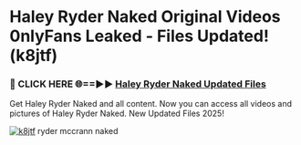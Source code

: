 # Haley Ryder Naked Original Videos 0nlyFans Leaked - Files Updated! (k8jtf)

<h3>🔴 CLICK HERE 🌐==►► <a href="https://tinyurl.com/up5wt9bj" rel="nofollow">Haley Ryder Naked Updated Files</a></h3>

Get Haley Ryder Naked and all content. Now you can access all videos and pictures of Haley Ryder Naked. New Updated Files 2025!

[![k8jtf](https://i.imgur.com/ABiUzMV.gif)](https://tinyurl.com/up5wt9bj)
ryder mccrann naked